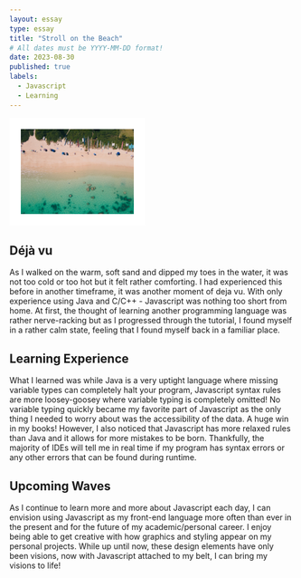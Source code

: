 ```yaml
---
layout: essay
type: essay
title: "Stroll on the Beach"
# All dates must be YYYY-MM-DD format!
date: 2023-08-30
published: true
labels:
  - Javascript
  - Learning
---
```

<img width="200px" 
     class="rounded float-start"
     style="border:20px solid white"
     src="../img/lanikaibeach.jpg"
     alt="Topview of Lanikai Beach" >

## Déjà vu
As I walked on the warm, soft sand and dipped my toes in the water, it was not too cold or too hot but it felt rather comforting. I had experienced this before in another timeframe, it was another moment of deja vu. With only experience using Java and C/C++ - Javascript was nothing too short from home. At first, the thought of learning another programming language was rather nerve-racking but as I progressed through the tutorial, I found myself in a rather calm state, feeling that I found myself back in a familiar place.

## Learning Experience
What I learned was while Java is a very uptight language where missing variable types can completely halt your program, Javascript syntax rules are more loosey-goosey where variable typing is completely omitted! No variable typing quickly became my favorite part of Javascript as the only thing I needed to worry about was the accessibility of the data. A huge win in my books! However, I also noticed that Javascript has more relaxed rules than Java and it allows for more mistakes to be born. Thankfully, the majority of IDEs will tell me in real time if my program has syntax errors or any other errors that can be found during runtime.

## Upcoming Waves
As I continue to learn more and more about Javascript each day, I can envision using Javascript as my front-end language more often than ever in the present and for the future of my academic/personal career. I enjoy being able to get creative with how graphics and styling appear on my personal projects. While up until now, these design elements have only been visions, now with Javascript attached to my belt, I can bring my visions to life!
